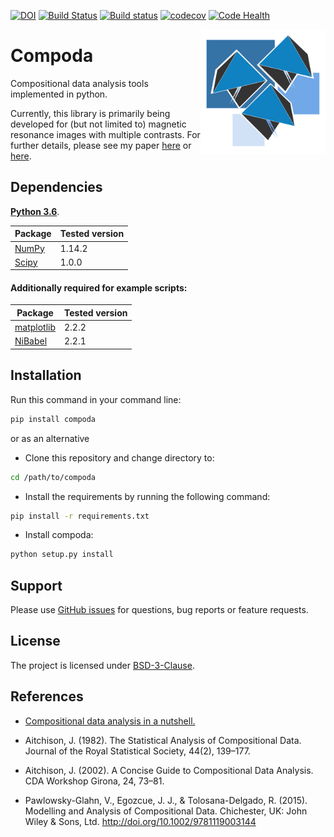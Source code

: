 [![DOI](https://zenodo.org/badge/78312374.svg)](https://zenodo.org/badge/latestdoi/78312374) [![Build Status](https://travis-ci.org/ofgulban/compoda.svg?branch=master)](https://travis-ci.org/ofgulban/compoda) [![Build status](https://ci.appveyor.com/api/projects/status/plrtbnjvf09h38xn?svg=true)](https://ci.appveyor.com/project/ofgulban/compoda)
 [![codecov](https://codecov.io/gh/ofgulban/compoda/branch/master/graph/badge.svg)](https://codecov.io/gh/ofgulban/compoda) [![Code Health](https://landscape.io/github/ofgulban/compoda/master/landscape.svg?style=flat)](https://landscape.io/github/ofgulban/compoda/master)



<img src="/visuals/logo.png" width=200 align="right" />

# Compoda

Compositional data analysis tools implemented in python.

Currently, this library is primarily being developed for (but not limited to) magnetic resonance images with multiple contrasts. For further details, please see my paper [here](https://arxiv.org/abs/1705.03457) or [here](https://www.ajs.or.at/index.php/ajs/article/view/743/641).

## Dependencies

**[Python 3.6](https://www.python.org/downloads/release/python-363/)**.

| Package                                                 | Tested version |
|---------------------------------------------------------|----------------|
| [NumPy](http://www.numpy.org/)                          | 1.14.2         |
| [Scipy](https://www.scipy.org/)                         | 1.0.0          |

#### Additionally required for example scripts:

| Package                                                 | Tested version |
|---------------------------------------------------------|----------------|
| [matplotlib](http://matplotlib.org/)                    | 2.2.2          |
| [NiBabel](http://nipy.org/nibabel/)                     | 2.2.1          |


## Installation

Run this command in your command line:

```bash
pip install compoda
```

or as an alternative
- Clone this repository and change directory to:
```bash
cd /path/to/compoda
```
- Install the requirements by running the following command:
```bash
pip install -r requirements.txt
```
- Install compoda:
```bash
python setup.py install
```

## Support

Please use [GitHub issues](https://github.com/ofgulban/compoda/issues) for questions, bug reports or feature requests.

## License

The project is licensed under [BSD-3-Clause](https://opensource.org/licenses/BSD-3-Clause).

## References

* [Compositional data analysis in a nutshell.](http://www.sediment.uni-goettingen.de/staff/tolosana/extra/CoDaNutshell.pdf)

* Aitchison, J. (1982). The Statistical Analysis of Compositional Data. Journal of the Royal Statistical Society, 44(2), 139–177.

* Aitchison, J. (2002). A Concise Guide to Compositional Data Analysis. CDA Workshop Girona, 24, 73–81.

* Pawlowsky-Glahn, V., Egozcue, J. J., & Tolosana-Delgado, R. (2015). Modelling and Analysis of Compositional Data. Chichester, UK: John Wiley & Sons, Ltd. <http://doi.org/10.1002/9781119003144>
